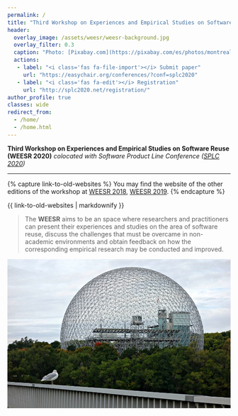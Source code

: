 ```yaml
---
permalink: /
title: "Third Workshop on Experiences and Empirical Studies on Software Reuse (WEESR 2020)"
header:
  overlay_image: /assets/weesr/weesr-background.jpg
  overlay_filter: 0.3
  caption: "Photo: [Pixabay.com](https://pixabay.com/es/photos/montreal-turismo-biosfera-museo-1886398/)"
  actions:
   - label: "<i class='fas fa-file-import'></i> Submit paper"
     url: "https://easychair.org/conferences/?conf=splc2020"
   - label: "<i class='fas fa-edit'></i> Registration"
     url: "http://splc2020.net/registration/"
author_profile: true
classes: wide
redirect_from: 
  - /home/
  - /home.html
---
```

 
**Third Workshop on Experiences and Empirical Studies on Software Reuse (WEESR 2020)**
*colocated with Software Product Line Conference ([SPLC 2020](https://splc2020.net/))*

---

{% capture link-to-old-websites %}
You may find the website of the other editions of the workshop at [WEESR 2018](https://sites.google.com/view/weesr2018/index), [WEESR 2019](https://weesr.github.io/2019/).
{% endcapture %}
<div class="notice--success">{{ link-to-old-websites | markdownify }}</div>

> The **WEESR** aims to be an space where researchers and practitioners can present their experiences and studies on the area of software reuse, discuss the challenges that must be overcame in non-academic environments and obtain feedback on how the corresponding empirical research may be conducted and improved.


![This year, WEESR will be at Montréal (and online)](assets/weesr/weesr-background.jpg "This year, WEESR will be at Paris")

